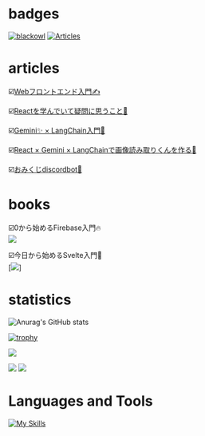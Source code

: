 # badges

[![blackowl](https://img.shields.io/endpoint?url=https%3A%2F%2Fatcoder-badges.now.sh%2Fapi%2Fatcoder%2Fjson%2Fblackowl)](https://atcoder.jp/users/blackowl) [![Articles](https://badgen.org/img/zenn/y_ta/articles?style=plastic)](https://zenn.dev/y_ta)

# articles

☑️[Webフロントエンド入門✍️](https://zenn.dev/y_ta/articles/e58576b3288500)<br />

☑️[Reactを学んでいて疑問に思うこと🤔](https://zenn.dev/y_ta/articles/bc9da90da41dc3)<br />

☑️[Gemini✨ × LangChain入門🦜](https://zenn.dev/y_ta/articles/f17bbfe98ce462)<br />

☑️[React × Gemini × LangChainで画像読み取りくんを作る😤](https://zenn.dev/y_ta/articles/153c4804ee8ef2)<br />

☑️[おみくじdiscordbot🤖](https://zenn.dev/y_ta/articles/195f4992f04c65)<br />

# books

☑️0から始めるFirebase入門🔥<br />
[![](https://res.cloudinary.com/zenn/image/upload/s--v8gGXWi---/g_center%2Ch_280%2Cl_fetch:aHR0cHM6Ly9zdG9yYWdlLmdvb2dsZWFwaXMuY29tL3plbm4tdXNlci11cGxvYWQvYm9va19jb3Zlci9iYWJlY2FjMTIyLmpwZWc=%2Cw_200/v1627283836/default/og-base-book_yz4z02.jpg)](https://zenn.dev/y_ta/books/d007090d6478dc)

☑️今日から始めるSvelte入門🍊<br />
[![](https://res.cloudinary.com/zenn/image/upload/s--CypFCStl--/g_center%2Ch_280%2Cl_fetch:aHR0cHM6Ly9zdG9yYWdlLmdvb2dsZWFwaXMuY29tL3plbm4tdXNlci11cGxvYWQvYm9va19jb3Zlci82OGM2OWIxYTllLmpwZWc=%2Cw_200/v1627283836/default/og-base-book_yz4z02.jpg)]

# statistics

![Anurag's GitHub stats](https://github-readme-stats.vercel.app/api?username=balckowl&show_icons=true&theme=transparent)

[![trophy](https://github-profile-trophy.vercel.app/?username=balckowl&theme=onedark)](https://github.com/ryo-ma/github-profile-trophy)

![](http://github-profile-summary-cards.vercel.app/api/cards/profile-details?username=balckowl&theme=dracula)

![](http://github-profile-summary-cards.vercel.app/api/cards/repos-per-language?username=balckowl&theme=dracula) ![](http://github-profile-summary-cards.vercel.app/api/cards/most-commit-language?username=balckowl&theme=dracula)

# Languages and Tools

[![My Skills](https://skillicons.dev/icons?i=sass,bootstrap,tailwindcss,emotion,javascript,express,go,typescript,react,nextjs,vite,prisma,supabase,firebase,mongodb,postgresql,postman,vercel,graphql&perline=8)](https://skillicons.dev)
